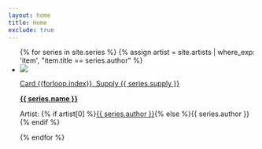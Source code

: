 ```yaml
---
layout: home
title: Home
exclude: true
---
```


<ul class="assets">
{% for series in site.series %}
{% assign artist = site.artists | where_exp: 'item', "item.title == series.author" %}
  <li>
    <img src="{% if series.image != null and series.image != '' %}{{ series.image }}{% else %}{{'assets/placeholder.png' | relative_url}}{% endif %}">
    <a href="series/{{ series.name | downcase }}">
      <p class="small">Card {{forloop.index}}, Supply {{ series.supply }}</p>
      <b>{{ series.name }}</b>
    </a>    
    <p class="small">Artist: {% if artist[0] %}<a href="{{ artist[0].url | relative_url }}">{{ series.author }}</a>{% else %}{{ series.author }}{% endif %}</p>
  </li>
{% endfor %}
</ul>

